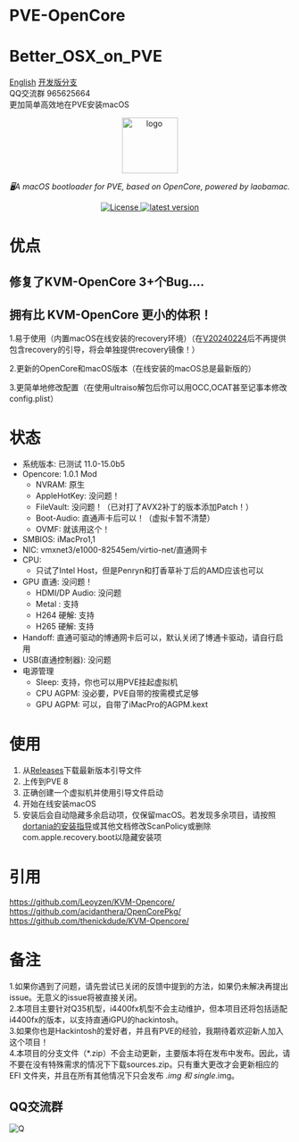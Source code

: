 # PVE-OpenCore
# Better_OSX_on_PVE
[English](README.md)
[开发版分支](https://github.com/laobamac/PVE-OpenCore/tree/dev)  <br>QQ交流群 965625664<br>
更加简单高效地在PVE安装macOS

<div align="center">
  <a href="https://github.com/laobamac"><img width="100px" alt="logo" src="https://github.com/laobamac/PVE-OpenCore/raw/stable/po-logo.svg"/></a>
  <p><em>🖥A macOS bootloader for PVE, based on OpenCore, powered by laobamac.</em></p>
<div>
  <a href="https://github.com/laobamac/PVE-OpenCore/blob/main/LICENSE">
    <img src="https://img.shields.io/github/license/laobamac/PVE-OpenCore" alt="License" />
  </a>
  <a href="https://github.com/laobamac/PVE-OpenCore/releases">
    <img src="https://img.shields.io/github/release/laobamac/PVE-OpenCore" alt="latest version" />
  </a>
</div>
</div>

# 优点
## 修复了KVM-OpenCore 3+个Bug....
## 拥有比 KVM-OpenCore 更小的体积！
1.易于使用（内置macOS在线安装的recovery环境）（在[V20240224](https://github.com/laobamac/PVE-OpenCore/releases/tag/V20240224)后不再提供包含recovery的引导，将会单独提供recovery镜像！）   

2.更新的OpenCore和macOS版本（在线安装的macOS总是最新版的）   

3.更简单地修改配置（在使用ultraiso解包后你可以用OCC,OCAT甚至记事本修改config.plist）

# 状态

* 系统版本: 已测试 11.0-15.0b5
* Opencore: 1.0.1 Mod
    * NVRAM: 原生
    * AppleHotKey: 没问题！
    * FileVault: 没问题！（已对打了AVX2补丁的版本添加Patch！）
    * Boot-Audio: 直通声卡后可以！（虚拟卡暂不清楚）
    * OVMF: 就该用这个！
* SMBIOS: iMacPro1,1
* NIC: vmxnet3/e1000-82545em/virtio-net/直通网卡
* CPU:
    * 只试了Intel Host，但是Penryn和打香草补丁后的AMD应该也可以
* GPU 直通: 没问题！
    * HDMI/DP Audio: 没问题
    * Metal : 支持
    * H264 硬解: 支持
    * H265 硬解: 支持
* Handoff: 直通可驱动的博通网卡后可以，默认关闭了博通卡驱动，请自行启用
* USB(直通控制器): 没问题
* 电源管理
  * Sleep: 支持，你也可以用PVE挂起虚拟机
  * CPU AGPM: 没必要，PVE自带的按需模式足够
  * GPU AGPM: 可以，自带了iMacPro的AGPM.kext

# 使用
1. 从[Releases](https://github.ink/laobamac/Better_OSX_on_PVE/releases)下载最新版本引导文件
2. 上传到PVE 8
3. 正确创建一个虚拟机并使用引导文件启动
4. 开始在线安装macOS
5. 安装后会自动隐藏多余启动项，仅保留macOS。若发现多余项目，请按照[dortania的安装指导](https://dortania.github.io/OpenCore-Install-Guide/)或其他文档修改ScanPolicy或删除com.apple.recovery.boot以隐藏安装项

# 引用
https://github.com/Leoyzen/KVM-Opencore/  
https://github.com/acidanthera/OpenCorePkg/  
https://github.com/thenickdude/KVM-Opencore/  

# 备注
1.如果你遇到了问题，请先尝试已关闭的反馈中提到的方法，如果仍未解决再提出issue。无意义的issue将被直接关闭。</br>
2.本项目主要针对Q35机型，i4400fx机型不会主动维护，但本项目还将包括适配i4400fx的版本，以支持直通iGPU的hackintosh。</br>
3.如果你也是Hackintosh的爱好者，并且有PVE的经验，我期待着欢迎新人加入这个项目！</br>
4.本项目的分支文件（*.zip）不会主动更新，主要版本将在发布中发布。因此，请不要在没有特殊需求的情况下下载sources.zip。只有重大更改才会更新相应的 EFI 文件夹，并且在所有其他情况下只会发布 *.img 和 single*.img。

## QQ交流群
![Q](https://file.imgcc.cloud/images/2024/10/28/bdd4900a352546dafcd992122a87a11d.png)
